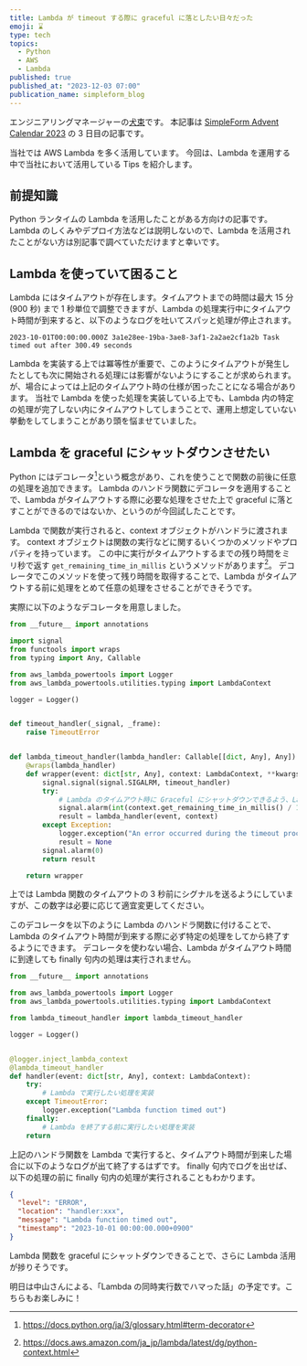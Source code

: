 ```yaml
---
title: Lambda が timeout する際に graceful に落としたい日々だった
emoji: ⌛
type: tech
topics:
  - Python
  - AWS
  - Lambda
published: true
published_at: "2023-12-03 07:00"
publication_name: simpleform_blog
---
```


エンジニアリングマネージャーの[犬束](https://twitter.com/sekainoinuatsu)です。
本記事は [SimpleForm Advent Calendar 2023](https://qiita.com/advent-calendar/2023/simpleform) の 3 日目の記事です。

当社では AWS Lambda を多く活用しています。
今回は、Lambda を運用する中で当社において活用している Tips を紹介します。

## 前提知識

Python ランタイムの Lambda を活用したことがある方向けの記事です。Lambda のしくみやデプロイ方法などは説明しないので、Lambda を活用されたことがない方は別記事で調べていただけますと幸いです。

## Lambda を使っていて困ること

Lambda にはタイムアウトが存在します。タイムアウトまでの時間は最大 15 分 (900 秒) まで 1 秒単位で調整できますが、Lambda の処理実行中にタイムアウト時間が到来すると、以下のようなログを吐いてスパッと処理が停止されます。

```sh:Lambda のタイムアウト発生時のログ例
2023-10-01T00:00:00.000Z 3a1e28ee-19ba-3ae8-3af1-2a2ae2cf1a2b Task timed out after 300.49 seconds
```

Lambda を実装する上では冪等性が重要で、このようにタイムアウトが発生したとしても次に開始される処理には影響がないようにすることが求められます。
が、場合によっては上記のタイムアウト時の仕様が困ったことになる場合があります。
当社で Lambda を使った処理を実装している上でも、Lambda 内の特定の処理が完了しない内にタイムアウトしてしまうことで、運用上想定していない挙動をしてしまうことがあり頭を悩ませていました。

## Lambda を graceful にシャットダウンさせたい

Python にはデコレータ[^1]という概念があり、これを使うことで関数の前後に任意の処理を追加できます。
Lambda のハンドラ関数にデコレータを適用することで、Lambda がタイムアウトする際に必要な処理をさせた上で graceful に落とすことができるのではないか、というのが今回試したことです。

[^1]: <https://docs.python.org/ja/3/glossary.html#term-decorator>

Lambda で関数が実行されると、context オブジェクトがハンドラに渡されます。
context オブジェクトは関数の実行などに関するいくつかのメソッドやプロパティを持っています。
この中に実行がタイムアウトするまでの残り時間をミリ秒で返す `get_remaining_time_in_millis` というメソッドがあります[^2]。
デコレータでこのメソッドを使って残り時間を取得することで、Lambda がタイムアウトする前に処理をとめて任意の処理をさせることができそうです。

[^2]: <https://docs.aws.amazon.com/ja_jp/lambda/latest/dg/python-context.html>

実際に以下のようなデコレータを用意しました。

```py:lambda_timeout_handler.py
from __future__ import annotations

import signal
from functools import wraps
from typing import Any, Callable

from aws_lambda_powertools import Logger
from aws_lambda_powertools.utilities.typing import LambdaContext

logger = Logger()


def timeout_handler(_signal, _frame):
    raise TimeoutError


def lambda_timeout_handler(lambda_handler: Callable[[dict, Any], Any]) -> Callable:
    @wraps(lambda_handler)
    def wrapper(event: dict[str, Any], context: LambdaContext, **kwargs):
        signal.signal(signal.SIGALRM, timeout_handler)
        try:
            # Lambda のタイムアウト時に Graceful にシャットダウンできるよう、Lambda 関数のタイムアウトの 3 秒前にシグナルを送る
            signal.alarm(int(context.get_remaining_time_in_millis() / 1000) - 3)
            result = lambda_handler(event, context)
        except Exception:
            logger.exception("An error occurred during the timeout process")
            result = None
        signal.alarm(0)
        return result

    return wrapper
```

上では Lambda 関数のタイムアウトの 3 秒前にシグナルを送るようにしていますが、この数字は必要に応じて適宜変更してください。

このデコレータを以下のように Lambda のハンドラ関数に付けることで、Lambda のタイムアウト時間が到来する際に必ず特定の処理をしてから終了するようにできます。
デコレータを使わない場合、Lambda がタイムアウト時間に到達しても finally 句内の処理は実行されません。

```py :main.py
from __future__ import annotations

from aws_lambda_powertools import Logger
from aws_lambda_powertools.utilities.typing import LambdaContext

from lambda_timeout_handler import lambda_timeout_handler

logger = Logger()


@logger.inject_lambda_context
@lambda_timeout_handler
def handler(event: dict[str, Any], context: LambdaContext):
    try:
        # Lambda で実行したい処理を実装
    except TimeoutError:
        logger.exception("Lambda function timed out")
    finally:
        # Lambda を終了する前に実行したい処理を実装
    return
```

上記のハンドラ関数を Lambda で実行すると、タイムアウト時間が到来した場合に以下のようなログが出て終了するはずです。
finally 句内でログを出せば、以下の処理の前に finally 句内の処理が実行されることもわかります。

```json
{
  "level": "ERROR",
  "location": "handler:xxx",
  "message": "Lambda function timed out",
  "timestamp": "2023-10-01 00:00:00.000+0900"
}
```

Lambda 関数を graceful にシャットダウンできることで、さらに Lambda 活用が捗りそうです。

<!-- textlint-disable ja-technical-writing/no-exclamation-question-mark -->

明日は中山さんによる、「Lambda の同時実行数でハマった話」の予定です。こちらもお楽しみに！

<!-- textlint-enable ja-technical-writing/no-exclamation-question-mark -->
